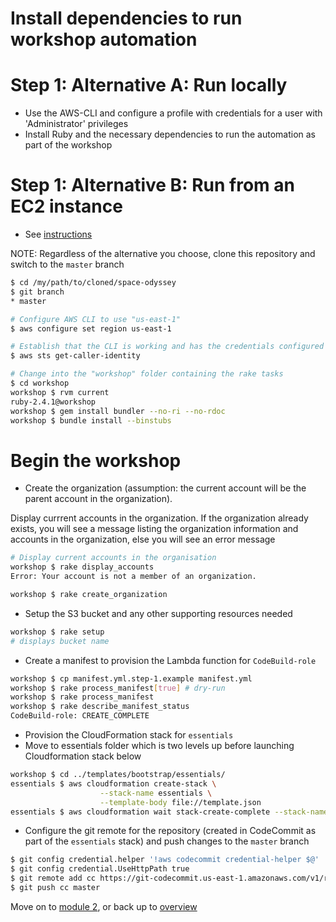 Install dependencies to run workshop automation
===

Step 1: Alternative A: Run locally 
=====

- Use the AWS-CLI and configure a profile with credentials for a user with 'Administrator' privileges
- Install Ruby and the necessary dependencies to run the automation as part of the workshop
 
Step 1: Alternative B: Run from an EC2 instance
=====
   
- See [instructions](launch_instance.md)

NOTE: Regardless of the alternative you choose, clone this repository and switch to the ```master``` branch 

```bash
$ cd /my/path/to/cloned/space-odyssey
$ git branch
* master

# Configure AWS CLI to use "us-east-1"
$ aws configure set region us-east-1

# Establish that the CLI is working and has the credentials configured
$ aws sts get-caller-identity

# Change into the "workshop" folder containing the rake tasks
$ cd workshop
workshop $ rvm current
ruby-2.4.1@workshop
workshop $ gem install bundler --no-ri --no-rdoc
workshop $ bundle install --binstubs

```

Begin the workshop
===

- Create the organization (assumption: the current account will be the parent account in the organization). 
  
Display currrent accounts in the organization. If the organization already exists, you will see a message listing the organization information and accounts in the organization, else you will see an error message 

```bash
# Display current accounts in the organisation
workshop $ rake display_accounts
Error: Your account is not a member of an organization.

workshop $ rake create_organization

```

- Setup the S3 bucket and any other supporting resources needed

```bash
workshop $ rake setup
# displays bucket name

```

- Create a manifest to provision the Lambda function for ```CodeBuild-role```

```bash
workshop $ cp manifest.yml.step-1.example manifest.yml
workshop $ rake process_manifest[true] # dry-run
workshop $ rake process_manifest
workshop $ rake describe_manifest_status
CodeBuild-role: CREATE_COMPLETE

```

- Provision the CloudFormation stack for ```essentials```
- Move to essentials folder which is two levels up before launching Cloudformation stack below

```bash
workshop $ cd ../templates/bootstrap/essentials/
essentials $ aws cloudformation create-stack \
                    --stack-name essentials \
                    --template-body file://template.json
essentials $ aws cloudformation wait stack-create-complete --stack-name essentials                    

```

- Configure the git remote for the repository (created in CodeCommit as part of the ```essentials``` stack) and push changes to the ```master``` branch

```bash
$ git config credential.helper '!aws codecommit credential-helper $@'
$ git config credential.UseHttpPath true
$ git remote add cc https://git-codecommit.us-east-1.amazonaws.com/v1/repos/space-odyssey
$ git push cc master

```

Move on to [module 2](../module_2/steps.md), or back up to [overview](../overview.md)
